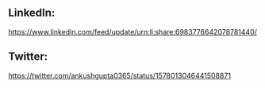 ## LinkedIn:

https://www.linkedin.com/feed/update/urn:li:share:6983776642078781440/

## Twitter:

https://twitter.com/ankushgupta0365/status/1578013046441508871
